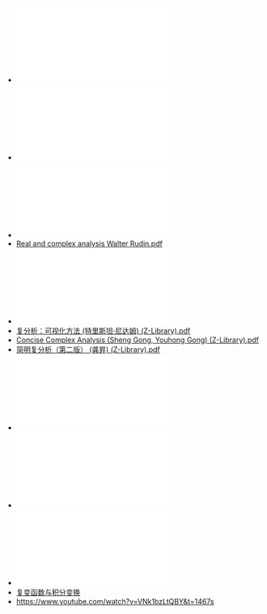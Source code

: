 - ![复变函数及其应用 翻译版 原书第9版 詹姆斯·沃德·布朗.pdf](../assets/复变函数及其应用_翻译版_原书第9版_詹姆斯·沃德·布朗_1680973281777_0.pdf)
- ![Complex Variables and Applications James Brown, Ruel Churchill.pdf](../assets/Complex_Variables_and_Applications_James_Brown,_Ruel_Churchill_1680973385602_0.pdf)
- ![实分析与复分析 鲁丁 Walter Rudin.pdf](../assets/实分析与复分析_鲁丁_Walter_Rudin_1680973478454_0.pdf)
- [Real and complex analysis Walter Rudin.pdf](../assets/Real_and_complex_analysis_Walter_Rudin_1680973505031_0.pdf)
- ![Visual Complex Analysis (Tristan Needham) (Z-Library).pdf](../assets/Visual_Complex_Analysis_(Tristan_Needham)_(Z-Library)_1687629538796_0.pdf)
- [复分析：可视化方法 (特里斯坦·尼达姆) (Z-Library).pdf](../assets/复分析：可视化方法_(特里斯坦·尼达姆)_(Z-Library)_1687630360180_0.pdf)
- [Concise Complex Analysis (Sheng Gong, Youhong Gong) (Z-Library).pdf](../assets/Concise_Complex_Analysis_(Sheng_Gong,_Youhong_Gong)_(Z-Library)_1687629546541_0.pdf)
- [简明复分析（第二版） (龚昇) (Z-Library).pdf](../assets/简明复分析（第二版）_(龚昇)_(Z-Library)_1687633529475_0.pdf)
- ![Complex Analysis (Kunihiko Kodaira) (Z-Library).pdf](../assets/Complex_Analysis_(Kunihiko_Kodaira)_(Z-Library)_1687630126206_0.pdf)
- ![复分析 (Elias M.Stein Rami Shakarchi) (Z-Library).pdf](../assets/复分析_(Elias_M.Stein_Rami_Shakarchi)_(Z-Library)_1687630392748_0.pdf)
- ![(1.1.1)--1.1复数及其表示课件.pdf](../assets/(1.1.1)--1.1复数及其表示课件_1680975083623_0.pdf)
- [复变函数与积分变换](../assets/复变函数与积分变换_第5版_李红_1680973193423_0.pdf)
- https://www.youtube.com/watch?v=VNk1bzLtQBY&t=1467s
